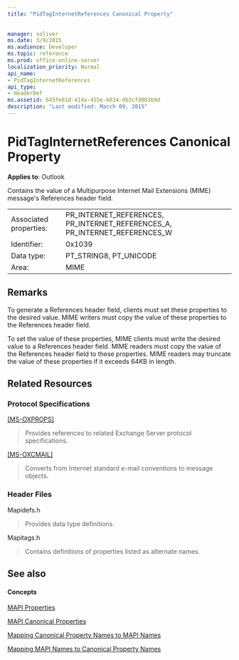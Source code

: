 ```yaml
---
title: "PidTagInternetReferences Canonical Property"
 
 
manager: soliver
ms.date: 3/9/2015
ms.audience: Developer
ms.topic: reference
ms.prod: office-online-server
localization_priority: Normal
api_name:
- PidTagInternetReferences
api_type:
- HeaderDef
ms.assetid: 645fe61d-414a-455e-b034-db3cfd003b9d
description: "Last modified: March 09, 2015"
---
```


# PidTagInternetReferences Canonical Property

  
  
**Applies to**: Outlook 
  
Contains the value of a Multipurpose Internet Mail Extensions (MIME) message's References header field.
  
|||
|:-----|:-----|
|Associated properties:  <br/> |PR_INTERNET_REFERENCES, PR_INTERNET_REFERENCES_A, PR_INTERNET_REFERENCES_W  <br/> |
|Identifier:  <br/> |0x1039  <br/> |
|Data type:  <br/> |PT_STRING8, PT_UNICODE  <br/> |
|Area:  <br/> |MIME  <br/> |
   
## Remarks

To generate a References header field, clients must set these properties to the desired value. MIME writers must copy the value of these properties to the References header field.
  
To set the value of these properties, MIME clients must write the desired value to a References header field. MIME readers must copy the value of the References header field to these properties. MIME readers may truncate the value of these properties if it exceeds 64KB in length.
  
## Related Resources

### Protocol Specifications

[[MS-OXPROPS]](http://msdn.microsoft.com/library/f6ab1613-aefe-447d-a49c-18217230b148%28Office.15%29.aspx)
  
> Provides references to related Exchange Server protocol specifications.
    
[[MS-OXCMAIL]](http://msdn.microsoft.com/library/b60d48db-183f-4bf5-a908-f584e62cb2d4%28Office.15%29.aspx)
  
> Converts from Internet standard e-mail conventions to message objects.
    
### Header Files

Mapidefs.h
  
> Provides data type definitions.
    
Mapitags.h
  
> Contains definitions of properties listed as alternate names.
    
## See also

#### Concepts

[MAPI Properties](mapi-properties.md)
  
[MAPI Canonical Properties](mapi-canonical-properties.md)
  
[Mapping Canonical Property Names to MAPI Names](mapping-canonical-property-names-to-mapi-names.md)
  
[Mapping MAPI Names to Canonical Property Names](mapping-mapi-names-to-canonical-property-names.md)


